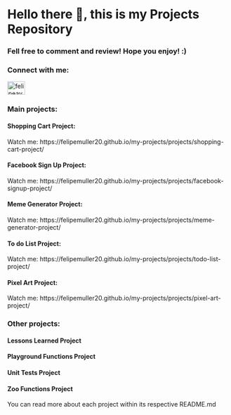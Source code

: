 <h1>Hello there 👋, this is my Projects Repository</h1>
<h3>Fell free to comment and review! Hope you enjoy! :)</h3>

<h3 align="left">Connect with me:</h3>
<p align="left">
<a href="https://linkedin.com/in/felipeavmuller" target="blank"><img align="center" src="https://cdn.jsdelivr.net/npm/simple-icons@3.0.1/icons/linkedin.svg" alt="felipeavmuller" height="30" width="40" /></a>
</p>

<h3>Main projects:</h3>

<h4>Shopping Cart Project:</h4>
Watch me: https://felipemuller20.github.io/my-projects/projects/shopping-cart-project/

<h4>Facebook Sign Up Project:</h4>
Watch me: https://felipemuller20.github.io/my-projects/projects/facebook-signup-project/

<h4>Meme Generator Project:</h4>
Watch me: https://felipemuller20.github.io/my-projects/projects/meme-generator-project/

<h4>To do List Project:</h4>
Watch me: https://felipemuller20.github.io/my-projects/projects/todo-list-project/

<h4>Pixel Art Project:</h4>
Watch me: https://felipemuller20.github.io/my-projects/projects/pixel-art-project/

<h3>Other projects:</h3>
<h4>Lessons Learned Project</h4>
<h4>Playground Functions Project</h4>
<h4>Unit Tests Project</h4>
<h4>Zoo Functions Project</h4>

You can read more about each project within its respective README.md
